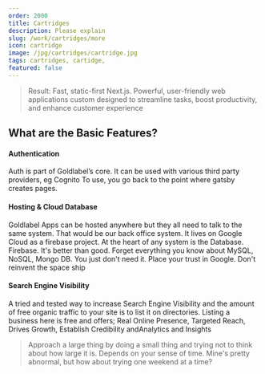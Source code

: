 ```yaml
---
order: 2000
title: Cartridges
description: Please explain
slug: /work/cartridges/more
icon: cartridge
image: /jpg/cartridges/cartridge.jpg
tags: cartridges, cartidge,
featured: false
---
```


> Result: Fast, static-first Next.js. Powerful, user-friendly web applications custom designed to streamline tasks, boost productivity, and enhance customer experience

## What are the Basic Features?

#### Authentication

Auth is part of Goldlabel’s core. It can be used with various third party providers, eg Cognito To use, you go back to the point where gatsby creates pages.

#### Hosting & Cloud Database

Goldlabel Apps can be hosted anywhere but they all need to talk to the same system. That would be our back office system. It lives on Google Cloud as a firebase project. At the heart of any system is the Database. Firebase. It's better than good. Forget everything you know about MySQL, NoSQL, Mongo DB. You just don't need it. Place your trust in Google. Don't reinvent the space ship

#### Search Engine Visibility

A tried and tested way to increase Search Engine Visibility and the amount of free organic traffic to your site is to list it on directories. Listing a business here is free and offers; Real Online Presence, Targeted Reach, Drives Growth, Establish Credibility andAnalytics and Insights

> Approach a large thing by doing a small thing and trying not to think about how large it is. Depends on your sense of time. Mine's pretty abnormal, but how about trying one weekend at a time?
